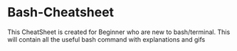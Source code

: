 # Bash-Cheatsheet
This CheatSheet is created for Beginner who are new to bash/terminal. This will contain all the useful bash command with explanations and gifs
